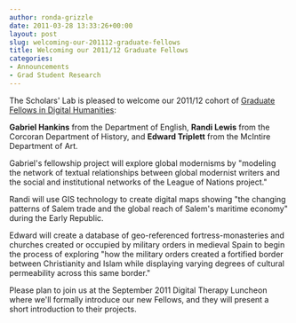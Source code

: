 ```yaml
---
author: ronda-grizzle
date: 2011-03-28 13:33:26+00:00
layout: post
slug: welcoming-our-201112-graduate-fellows
title: Welcoming our 2011/12 Graduate Fellows
categories:
- Announcements
- Grad Student Research
---
```


The Scholars' Lab is pleased to welcome our 2011/12 cohort of [Graduate Fellows in Digital Humanities](http://www2.lib.virginia.edu/scholarslab/about/fellowship.html): 

**Gabriel Hankins** from the Department of English, **Randi Lewis** from the Corcoran Department of History, and **Edward Triplett** from the McIntire Department of Art.

Gabriel's fellowship project will explore global modernisms by "modeling the network of textual relationships between global modernist writers and the social and institutional networks of the League of Nations project."

Randi will use GIS technology to create digital maps showing "the changing patterns of Salem trade and the global reach of Salem's maritime economy" during the Early Republic.

Edward will create a database of geo-referenced fortress-monasteries and churches created or occupied by military orders in medieval Spain to begin the process of exploring "how the military orders created a fortified border between Christianity and Islam while displaying varying degrees of cultural permeability across this same border."

Please plan to join us at the September 2011 Digital Therapy Luncheon where we'll formally introduce our new Fellows, and they will present a short introduction to their projects.
